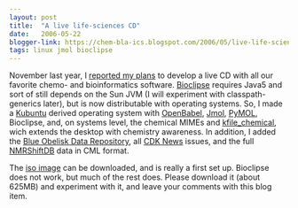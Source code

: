 ```yaml
---
layout: post
title:  "A live life-sciences CD"
date:   2006-05-22
blogger-link: https://chem-bla-ics.blogspot.com/2006/05/live-life-sciences-cd.html
tags: linux jmol bioclipse
---
```


November last year, I [reported my plans](http://chem-bla-ics.blogspot.com/2005/11/goal-live-chemblaics-cd.html) to develop
a live CD with all our favorite chemo- and bioinformatics software. [Bioclipse](http://www.bioclipse.net/) requires Java5
and sort of still depends on the Sun JVM (I will experiment with classpath-generics later), but is now distributable with
operating systems. So, I made a [Kubuntu](http://www.kubuntu.org/) derived operating system with
[OpenBabel](http://openbabel.sourceforge.net/), [Jmol](http://www.jmol.org/), [PyMOL](http://pymol.sourceforge.net/),
Bioclipse, and, on systems level, the chemical MIMEs and [kfile_chemical](http://www.kde-apps.org/content/show.php?content=28995),
wich extends the desktop with chemistry awareness. In addition, I added the
[Blue Obelisk Data Repository](http://www.blueobelisk.org/), all [CDK News](http://almost.cubic.uni-koeln.de/cdk/cdk_top/cdk_news/)
issues, and the full [NMRShiftDB](http://www.nmrshiftdb.org/) data in CML format.

The [iso image](http://wiki.cubic.uni-koeln.de/iso/cdname.iso) can be downloaded, and is really a first set up. Bioclipse does not
work, but much of the rest does. Please download it (about 625MB) and experiment with it, and leave your comments with this blog item.
